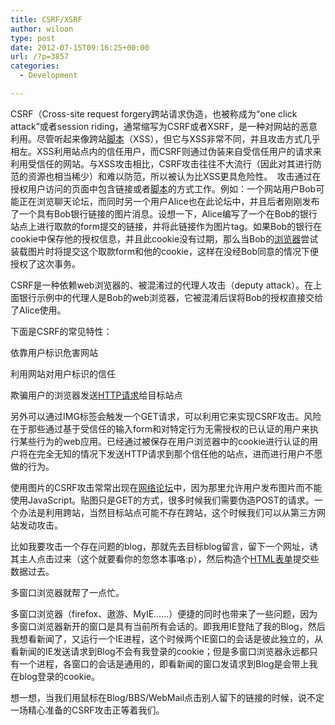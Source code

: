 ```yaml
---
title: CSRF/XSRF
author: wiloon
type: post
date: 2012-07-15T09:16:25+00:00
url: /?p=3857
categories:
  - Development

---
```

CSRF（Cross-site request forgery跨站请求伪造，也被称成为“one click attack”或者session riding，通常缩写为CSRF或者XSRF，是一种对网站的恶意利用。尽管听起来像跨站<a href="http://baike.baidu.com/view/54.htm" target="_blank">脚本</a>（XSS），但它与XSS非常不同，并且攻击方式几乎相左。XSS利用站点内的信任用户，而CSRF则通过伪装来自受信任用户的请求来利用受信任的网站。与XSS攻击相比，CSRF攻击往往不大流行（因此对其进行防范的资源也相当稀少）和难以防范，所以被认为比XSS更具危险性。　攻击通过在授权用户访问的页面中包含链接或者<a href="http://baike.baidu.com/view/54.htm" target="_blank">脚本</a>的方式工作。例如：一个网站用户Bob可能正在浏览聊天论坛，而同时另一个用户Alice也在此论坛中，并且后者刚刚发布了一个具有Bob银行链接的图片消息。设想一下，Alice编写了一个在Bob的银行站点上进行取款的form提交的链接，并将此链接作为图片tag。如果Bob的银行在cookie中保存他的授权信息，并且此cookie没有过期，那么当Bob的<a href="http://baike.baidu.com/view/7718.htm" target="_blank">浏览器</a>尝试装载图片时将提交这个取款form和他的cookie，这样在没经Bob同意的情况下便授权了这次事务。


CSRF是一种依赖web浏览器的、被混淆过的代理人攻击（deputy attack）。在上面银行示例中的代理人是Bob的web浏览器，它被混淆后误将Bob的授权直接交给了Alice使用。


下面是CSRF的常见特性：


依靠用户标识危害网站


利用网站对用户标识的信任


欺骗用户的浏览器发送<a href="http://baike.baidu.com/view/641736.htm" target="_blank">HTTP请求</a>给目标站点


另外可以通过IMG标签会触发一个GET请求，可以利用它来实现CSRF攻击。风险在于那些通过基于受信任的输入form和对特定行为无需授权的已认证的用户来执行某些行为的web应用。已经通过被保存在用户浏览器中的cookie进行认证的用户将在完全无知的情况下发送HTTP请求到那个信任他的站点，进而进行用户不愿做的行为。


使用图片的CSRF攻击常常出现在<a href="http://baike.baidu.com/view/983754.htm" target="_blank">网络论坛</a>中，因为那里允许用户发布图片而不能使用JavaScript。贴图只是GET的方式，很多时候我们需要伪造POST的请求。一个办法是利用跨站，当然目标站点可能不存在跨站，这个时候我们可以从第三方网站发动攻击。


比如我要攻击一个存在问题的blog，那就先去目标blog留言，留下一个网址，诱其主人点击过来（这个就要看你的忽悠本事咯:p），然后构造个<a href="http://baike.baidu.com/view/3488030.htm" target="_blank">HTML表单</a>提交些数据过去。


多窗口浏览器就帮了一点忙。


多窗口浏览器（firefox、遨游、MyIE……）便捷的同时也带来了一些问题，因为多窗口浏览器新开的窗口是具有当前所有会话的。即我用IE登陆了我的Blog，然后我想看新闻了，又运行一个IE进程，这个时候两个IE窗口的会话是彼此独立的，从看新闻的IE发送请求到Blog不会有我登录的cookie；但是多窗口浏览器永远都只有一个进程，各窗口的会话是通用的，即看新闻的窗口发请求到Blog是会带上我在blog登录的cookie。


想一想，当我们用鼠标在Blog/BBS/WebMail点击别人留下的链接的时候，说不定一场精心准备的CSRF攻击正等着我们。

  <span style="color: #000000; font-family: arial, 宋体, sans-serif; font-size: 14px; line-height: 24px; background-color: #ffffff;">
 
